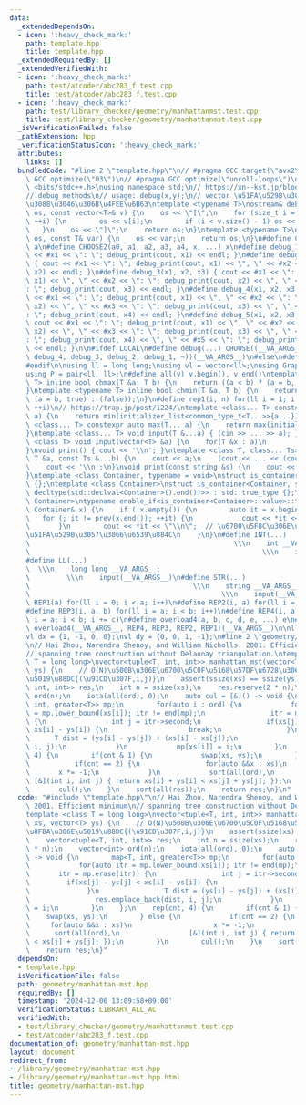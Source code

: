 ```yaml
---
data:
  _extendedDependsOn:
  - icon: ':heavy_check_mark:'
    path: template.hpp
    title: template.hpp
  _extendedRequiredBy: []
  _extendedVerifiedWith:
  - icon: ':heavy_check_mark:'
    path: test/atcoder/abc283_f.test.cpp
    title: test/atcoder/abc283_f.test.cpp
  - icon: ':heavy_check_mark:'
    path: test/library_checker/geometry/manhattanmst.test.cpp
    title: test/library_checker/geometry/manhattanmst.test.cpp
  _isVerificationFailed: false
  _pathExtension: hpp
  _verificationStatusIcon: ':heavy_check_mark:'
  attributes:
    links: []
  bundledCode: "#line 2 \"template.hpp\"\n// #pragma GCC target(\"avx2\")\n// #pragma\
    \ GCC optimize(\"O3\")\n// #pragma GCC optimize(\"unroll-loops\")\n\n#include\
    \ <bits/stdc++.h>\nusing namespace std;\n// https://xn--kst.jp/blog/2019/08/29/cpp-comp/\n\
    // debug methods\n// usage: debug(x,y);\n// vector \u51FA\u529B\u3067\u304D\u308B\
    \u3088\u3046\u306B\u4FEE\u6B63\ntemplate <typename T>\nostream& debug_print(ostream&\
    \ os, const vector<T>& v) {\n    os << \"[\";\n    for (size_t i = 0; i < v.size();\
    \ ++i) {\n        os << v[i];\n        if (i < v.size() - 1) os << \", \";\n \
    \   }\n    os << \"]\";\n    return os;\n}\ntemplate <typename T>\nostream& debug_print(ostream&\
    \ os, const T& var) {\n    os << var;\n    return os;\n}\n#define CHOOSE(a) CHOOSE2\
    \ a\n#define CHOOSE2(a0, a1, a2, a3, a4, x, ...) x\n#define debug_1(x1) { cout\
    \ << #x1 << \": \"; debug_print(cout, x1) << endl; }\n#define debug_2(x1, x2)\
    \ { cout << #x1 << \": \"; debug_print(cout, x1) << \", \" << #x2 << \": \"; debug_print(cout,\
    \ x2) << endl; }\n#define debug_3(x1, x2, x3) { cout << #x1 << \": \"; debug_print(cout,\
    \ x1) << \", \" << #x2 << \": \"; debug_print(cout, x2) << \", \" << #x3 << \"\
    : \"; debug_print(cout, x3) << endl; }\n#define debug_4(x1, x2, x3, x4) { cout\
    \ << #x1 << \": \"; debug_print(cout, x1) << \", \" << #x2 << \": \"; debug_print(cout,\
    \ x2) << \", \" << #x3 << \": \"; debug_print(cout, x3) << \", \" << #x4 << \"\
    : \"; debug_print(cout, x4) << endl; }\n#define debug_5(x1, x2, x3, x4, x5) {\
    \ cout << #x1 << \": \"; debug_print(cout, x1) << \", \" << #x2 << \": \"; debug_print(cout,\
    \ x2) << \", \" << #x3 << \": \"; debug_print(cout, x3) << \", \" << #x4 << \"\
    : \"; debug_print(cout, x4) << \", \" << #x5 << \": \"; debug_print(cout, x5)\
    \ << endl; }\n\n#ifdef LOCAL\n#define debug(...) CHOOSE((__VA_ARGS__, debug_5,\
    \ debug_4, debug_3, debug_2, debug_1, ~))(__VA_ARGS__)\n#else\n#define debug(...)\n\
    #endif\n\nusing ll = long long;\nusing vl = vector<ll>;\nusing Graph = vector<vector<ll>>;\n\
    using P = pair<ll, ll>;\n#define all(v) v.begin(), v.end()\ntemplate <typename\
    \ T> inline bool chmax(T &a, T b) {\n    return ((a < b) ? (a = b, true) : (false));\n\
    }\ntemplate <typename T> inline bool chmin(T &a, T b) {\n    return ((a > b) ?\
    \ (a = b, true) : (false));\n}\n#define rep1(i, n) for(ll i = 1; i <= ((ll)n);\
    \ ++i)\n// https://trap.jp/post/1224/\ntemplate <class... T> constexpr auto min(T...\
    \ a) {\n    return min(initializer_list<common_type_t<T...>>{a...});\n}\ntemplate\
    \ <class... T> constexpr auto max(T... a) {\n    return max(initializer_list<common_type_t<T...>>{a...});\n\
    }\ntemplate <class... T> void input(T &...a) { (cin >> ... >> a); }\ntemplate\
    \ <class T> void input(vector<T> &a) {\n    for(T &x : a)\n        cin >> x;\n\
    }\nvoid print() { cout << '\\n'; }\ntemplate <class T, class... Ts> void print(const\
    \ T &a, const Ts &...b) {\n    cout << a;\n    (cout << ... << (cout << ' ', b));\n\
    \    cout << '\\n';\n}\nvoid print(const string &s) {\n    cout << s << '\\n';\n\
    }\ntemplate <class Container, typename = void>\nstruct is_container : std::false_type\
    \ {};\ntemplate <class Container>\nstruct is_container<Container, std::void_t<decltype(std::declval<Container>().begin()),\
    \ decltype(std::declval<Container>().end())>> : std::true_type {};\ntemplate <class\
    \ Container>\ntypename enable_if<is_container<Container>::value>::type print(const\
    \ Container& x) {\n    if (!x.empty()) {\n        auto it = x.begin();\n     \
    \   for (; it != prev(x.end()); ++it) {\n            cout << *it << \" \";\n \
    \       }\n        cout << *it << \"\\n\";  // \u6700\u5F8C\u306E\u8981\u7D20\u3092\
    \u51FA\u529B\u3057\u3066\u6539\u884C\n    }\n}\n#define INT(...)             \
    \                                                  \\\n    int __VA_ARGS__;  \
    \                                                         \\\n    input(__VA_ARGS__)\n\
    #define LL(...)                                                              \
    \  \\\n    long long __VA_ARGS__;                                            \
    \         \\\n    input(__VA_ARGS__)\n#define STR(...)                       \
    \                                        \\\n    string __VA_ARGS__;         \
    \                                               \\\n    input(__VA_ARGS__)\n#define\
    \ REP1(a) for(ll i = 0; i < a; i++)\n#define REP2(i, a) for(ll i = 0; i < a; i++)\n\
    #define REP3(i, a, b) for(ll i = a; i < b; i++)\n#define REP4(i, a, b, c) for(ll\
    \ i = a; i < b; i += c)\n#define overload4(a, b, c, d, e, ...) e\n#define rep(...)\
    \ overload4(__VA_ARGS__, REP4, REP3, REP2, REP1)(__VA_ARGS__)\n\nll inf = 3e18;\n\
    vl dx = {1, -1, 0, 0};\nvl dy = {0, 0, 1, -1};\n#line 2 \"geometry/manhattan-mst.hpp\"\
    \n// Hai Zhou, Narendra Shenoy, and William Nicholls. 2001. Efficient minimum\n\
    // spanning tree construction without Delaunay triangulation.\ntemplate <class\
    \ T = long long>\nvector<tuple<T, int, int>> manhattan_mst(vector<T> xs, vector<T>\
    \ ys) {\n    // O(N)\u500B\u306E\u6700\u5C0F\u5168\u57DF\u6728\u306E\u8FBA\u306E\
    \u5019\u88DC{(\u91CD\u307F,i,j)}\n    assert(ssize(xs) == ssize(ys));\n    vector<tuple<T,\
    \ int, int>> res;\n    int n = ssize(xs);\n    res.reserve(2 * n);\n    vector<int>\
    \ ord(n);\n    iota(all(ord), 0);\n    auto cul = [&]() -> void {\n        map<T,\
    \ int, greater<T>> mp;\n        for(auto i : ord) {\n            for(auto itr\
    \ = mp.lower_bound(xs[i]); itr != end(mp);\n                itr = mp.erase(itr))\
    \ {\n                int j = itr->second;\n                if(xs[j] - ys[j] <\
    \ xs[i] - ys[i]) {\n                    break;\n                }\n          \
    \      T dist = (ys[i] - ys[j]) + (xs[i] - xs[j]);\n                res.emplace_back(dist,\
    \ i, j);\n            }\n            mp[xs[i]] = i;\n        }\n    };\n    rep(cnt,\
    \ 4) {\n        if(cnt & 1) {\n            swap(xs, ys);\n        } else {\n \
    \           if(cnt == 2) {\n                for(auto &&x : xs)\n             \
    \       x *= -1;\n            }\n            sort(all(ord),\n                \
    \ [&](int i, int j) { return xs[i] + ys[i] < xs[j] + ys[j]; });\n        }\n \
    \       cul();\n    }\n    sort(all(res));\n    return res;\n}\n"
  code: "#include \"template.hpp\"\n// Hai Zhou, Narendra Shenoy, and William Nicholls.\
    \ 2001. Efficient minimum\n// spanning tree construction without Delaunay triangulation.\n\
    template <class T = long long>\nvector<tuple<T, int, int>> manhattan_mst(vector<T>\
    \ xs, vector<T> ys) {\n    // O(N)\u500B\u306E\u6700\u5C0F\u5168\u57DF\u6728\u306E\
    \u8FBA\u306E\u5019\u88DC{(\u91CD\u307F,i,j)}\n    assert(ssize(xs) == ssize(ys));\n\
    \    vector<tuple<T, int, int>> res;\n    int n = ssize(xs);\n    res.reserve(2\
    \ * n);\n    vector<int> ord(n);\n    iota(all(ord), 0);\n    auto cul = [&]()\
    \ -> void {\n        map<T, int, greater<T>> mp;\n        for(auto i : ord) {\n\
    \            for(auto itr = mp.lower_bound(xs[i]); itr != end(mp);\n         \
    \       itr = mp.erase(itr)) {\n                int j = itr->second;\n       \
    \         if(xs[j] - ys[j] < xs[i] - ys[i]) {\n                    break;\n  \
    \              }\n                T dist = (ys[i] - ys[j]) + (xs[i] - xs[j]);\n\
    \                res.emplace_back(dist, i, j);\n            }\n            mp[xs[i]]\
    \ = i;\n        }\n    };\n    rep(cnt, 4) {\n        if(cnt & 1) {\n        \
    \    swap(xs, ys);\n        } else {\n            if(cnt == 2) {\n           \
    \     for(auto &&x : xs)\n                    x *= -1;\n            }\n      \
    \      sort(all(ord),\n                 [&](int i, int j) { return xs[i] + ys[i]\
    \ < xs[j] + ys[j]; });\n        }\n        cul();\n    }\n    sort(all(res));\n\
    \    return res;\n}"
  dependsOn:
  - template.hpp
  isVerificationFile: false
  path: geometry/manhattan-mst.hpp
  requiredBy: []
  timestamp: '2024-12-06 13:09:58+09:00'
  verificationStatus: LIBRARY_ALL_AC
  verifiedWith:
  - test/library_checker/geometry/manhattanmst.test.cpp
  - test/atcoder/abc283_f.test.cpp
documentation_of: geometry/manhattan-mst.hpp
layout: document
redirect_from:
- /library/geometry/manhattan-mst.hpp
- /library/geometry/manhattan-mst.hpp.html
title: geometry/manhattan-mst.hpp
---
```


